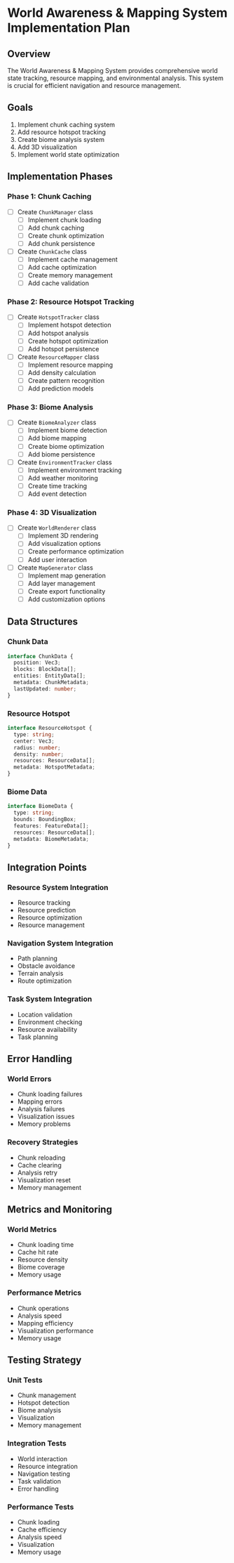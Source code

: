 # World Awareness & Mapping System Implementation Plan

## Overview
The World Awareness & Mapping System provides comprehensive world state tracking, resource mapping, and environmental analysis. This system is crucial for efficient navigation and resource management.

## Goals
1. Implement chunk caching system
2. Add resource hotspot tracking
3. Create biome analysis system
4. Add 3D visualization
5. Implement world state optimization

## Implementation Phases

### Phase 1: Chunk Caching
- [ ] Create `ChunkManager` class
  - [ ] Implement chunk loading
  - [ ] Add chunk caching
  - [ ] Create chunk optimization
  - [ ] Add chunk persistence
- [ ] Create `ChunkCache` class
  - [ ] Implement cache management
  - [ ] Add cache optimization
  - [ ] Create memory management
  - [ ] Add cache validation

### Phase 2: Resource Hotspot Tracking
- [ ] Create `HotspotTracker` class
  - [ ] Implement hotspot detection
  - [ ] Add hotspot analysis
  - [ ] Create hotspot optimization
  - [ ] Add hotspot persistence
- [ ] Create `ResourceMapper` class
  - [ ] Implement resource mapping
  - [ ] Add density calculation
  - [ ] Create pattern recognition
  - [ ] Add prediction models

### Phase 3: Biome Analysis
- [ ] Create `BiomeAnalyzer` class
  - [ ] Implement biome detection
  - [ ] Add biome mapping
  - [ ] Create biome optimization
  - [ ] Add biome persistence
- [ ] Create `EnvironmentTracker` class
  - [ ] Implement environment tracking
  - [ ] Add weather monitoring
  - [ ] Create time tracking
  - [ ] Add event detection

### Phase 4: 3D Visualization
- [ ] Create `WorldRenderer` class
  - [ ] Implement 3D rendering
  - [ ] Add visualization options
  - [ ] Create performance optimization
  - [ ] Add user interaction
- [ ] Create `MapGenerator` class
  - [ ] Implement map generation
  - [ ] Add layer management
  - [ ] Create export functionality
  - [ ] Add customization options

## Data Structures

### Chunk Data
```typescript
interface ChunkData {
  position: Vec3;
  blocks: BlockData[];
  entities: EntityData[];
  metadata: ChunkMetadata;
  lastUpdated: number;
}
```

### Resource Hotspot
```typescript
interface ResourceHotspot {
  type: string;
  center: Vec3;
  radius: number;
  density: number;
  resources: ResourceData[];
  metadata: HotspotMetadata;
}
```

### Biome Data
```typescript
interface BiomeData {
  type: string;
  bounds: BoundingBox;
  features: FeatureData[];
  resources: ResourceData[];
  metadata: BiomeMetadata;
}
```

## Integration Points

### Resource System Integration
- Resource tracking
- Resource prediction
- Resource optimization
- Resource management

### Navigation System Integration
- Path planning
- Obstacle avoidance
- Terrain analysis
- Route optimization

### Task System Integration
- Location validation
- Environment checking
- Resource availability
- Task planning

## Error Handling

### World Errors
- Chunk loading failures
- Mapping errors
- Analysis failures
- Visualization issues
- Memory problems

### Recovery Strategies
- Chunk reloading
- Cache clearing
- Analysis retry
- Visualization reset
- Memory management

## Metrics and Monitoring

### World Metrics
- Chunk loading time
- Cache hit rate
- Resource density
- Biome coverage
- Memory usage

### Performance Metrics
- Chunk operations
- Analysis speed
- Mapping efficiency
- Visualization performance
- Memory usage

## Testing Strategy

### Unit Tests
- Chunk management
- Hotspot detection
- Biome analysis
- Visualization
- Memory management

### Integration Tests
- World interaction
- Resource integration
- Navigation testing
- Task validation
- Error handling

### Performance Tests
- Chunk loading
- Cache efficiency
- Analysis speed
- Visualization
- Memory usage 